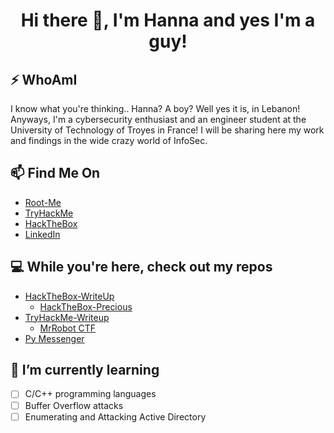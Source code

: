 <h1 align = "center"> Hi there 👋, I'm Hanna and yes I'm a guy! </h1>                             

## ⚡ WhoAmI
I know what you're thinking.. Hanna? A boy? Well yes it is, in Lebanon! Anyways, I'm a cybersecurity enthusiast and an engineer student at the University of Technology of Troyes in France! I will be sharing here my work and findings in the wide crazy world of InfoSec.

## 📫 Find Me On
- [Root-Me](https://www.root-me.org/HNA-555086)
- [TryHackMe](https://tryhackme.com/p/hna00)
- [HackTheBox](https://app.hackthebox.com/users/564561)
- [LinkedIn](https://www.linkedin.com/in/hanna-nassar-b368a6209/)

## 💻 While you're here, check out my repos
- [HackTheBox-WriteUp](https://github.com/n0sys/HackTheBox-WriteUp)
  - [HackTheBox-Precious](https://github.com/n0sys/HackTheBox-WriteUp/tree/main/HackTheBox-Precious)
- [TryHackMe-Writeup](https://github.com/n0sys/TryHackMe-Writeup)
  - [MrRobot CTF](https://github.com/n0sys/TryHackMe-Writeup/tree/main/MrRobotCTF)
- [Py Messenger](https://github.com/n0sys/py-messenger)

## 🌱 I’m currently learning
- [ ] C/C++ programming languages
- [ ] Buffer Overflow attacks
- [ ] Enumerating and Attacking Active Directory 
<!--

-->
